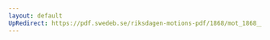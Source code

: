 ```yaml
---
layout: default
UpRedirect: https://pdf.swedeb.se/riksdagen-motions-pdf/1868/mot_1868__fk__00031/mot_1868__fk__00031_002.pdf
---
```

